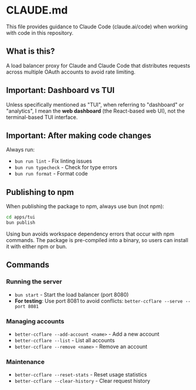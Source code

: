 # CLAUDE.md

This file provides guidance to Claude Code (claude.ai/code) when working with code in this repository.

## What is this?

A load balancer proxy for Claude and Claude Code that distributes requests across multiple OAuth accounts to avoid rate limiting.

## Important: Dashboard vs TUI

Unless specifically mentioned as "TUI", when referring to "dashboard" or "analytics", I mean the **web dashboard** (the React-based web UI), not the terminal-based TUI interface.

## Important: After making code changes

Always run:
- `bun run lint` - Fix linting issues
- `bun run typecheck` - Check for type errors
- `bun run format` - Format code

## Publishing to npm

When publishing the package to npm, always use bun (not npm):

```bash
cd apps/tui
bun publish
```

Using bun avoids workspace dependency errors that occur with npm commands. The package is pre-compiled into a binary, so users can install it with either npm or bun.

## Commands

### Running the server
- `bun start` - Start the load balancer (port 8080)
- **For testing**: Use port 8081 to avoid conflicts: `better-ccflare --serve --port 8081`

### Managing accounts
- `better-ccflare --add-account <name>` - Add a new account
- `better-ccflare --list` - List all accounts
- `better-ccflare --remove <name>` - Remove an account

### Maintenance
- `better-ccflare --reset-stats` - Reset usage statistics
- `better-ccflare --clear-history` - Clear request history